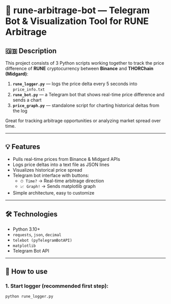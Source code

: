 # 🔀 rune-arbitrage-bot — Telegram Bot & Visualization Tool for RUNE Arbitrage

## 🇬🇧 Description

This project consists of 3 Python scripts working together to track the price difference of **RUNE** cryptocurrency between **Binance** and **THORChain (Midgard)**:

1. **`rune_logger.py`** — logs the price delta every 5 seconds into `price_info.txt`
2. **`rune_bot.py`** — a Telegram bot that shows real-time price difference and sends a chart
3. **`price_graph.py`** — standalone script for charting historical deltas from the log

Great for tracking arbitrage opportunities or analyzing market spread over time.

---

## 💡 Features
- Pulls real-time prices from Binance & Midgard APIs
- Logs price deltas into a text file as JSON lines
- Visualizes historical price spread
- Telegram bot interface with buttons:
  - `⏱ Time?` → Real-time arbitrage direction
  - `📈 Graph!` → Sends matplotlib graph
- Simple architecture, easy to customize

---

## 🛠 Technologies
- Python 3.10+
- `requests`, `json`, `decimal`
- `telebot (pyTelegramBotAPI)`
- `matplotlib`
- Telegram Bot API

---

## 🚀 How to use

### 1. Start logger (recommended first step):
```bash
python rune_logger.py
